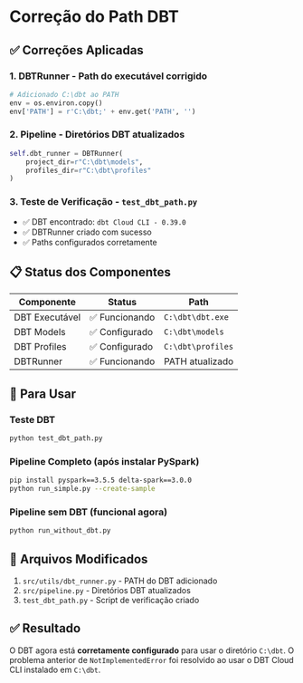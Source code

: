 # Correção do Path DBT

## ✅ Correções Aplicadas

### 1. **DBTRunner** - Path do executável corrigido
```python
# Adicionado C:\dbt ao PATH
env = os.environ.copy()
env['PATH'] = r'C:\dbt;' + env.get('PATH', '')
```

### 2. **Pipeline** - Diretórios DBT atualizados
```python
self.dbt_runner = DBTRunner(
    project_dir=r"C:\dbt\models",
    profiles_dir=r"C:\dbt\profiles"
)
```

### 3. **Teste de Verificação** - `test_dbt_path.py`
- ✅ DBT encontrado: `dbt Cloud CLI - 0.39.0`
- ✅ DBTRunner criado com sucesso
- ✅ Paths configurados corretamente

## 📋 Status dos Componentes

| Componente | Status | Path |
|------------|--------|------|
| DBT Executável | ✅ Funcionando | `C:\dbt\dbt.exe` |
| DBT Models | ✅ Configurado | `C:\dbt\models` |
| DBT Profiles | ✅ Configurado | `C:\dbt\profiles` |
| DBTRunner | ✅ Funcionando | PATH atualizado |

## 🚀 Para Usar

### Teste DBT
```bash
python test_dbt_path.py
```

### Pipeline Completo (após instalar PySpark)
```bash
pip install pyspark==3.5.5 delta-spark==3.0.0
python run_simple.py --create-sample
```

### Pipeline sem DBT (funcional agora)
```bash
python run_without_dbt.py
```

## 📝 Arquivos Modificados

1. `src/utils/dbt_runner.py` - PATH do DBT adicionado
2. `src/pipeline.py` - Diretórios DBT atualizados
3. `test_dbt_path.py` - Script de verificação criado

## ✅ Resultado

O DBT agora está **corretamente configurado** para usar o diretório `C:\dbt`. O problema anterior de `NotImplementedError` foi resolvido ao usar o DBT Cloud CLI instalado em `C:\dbt`.